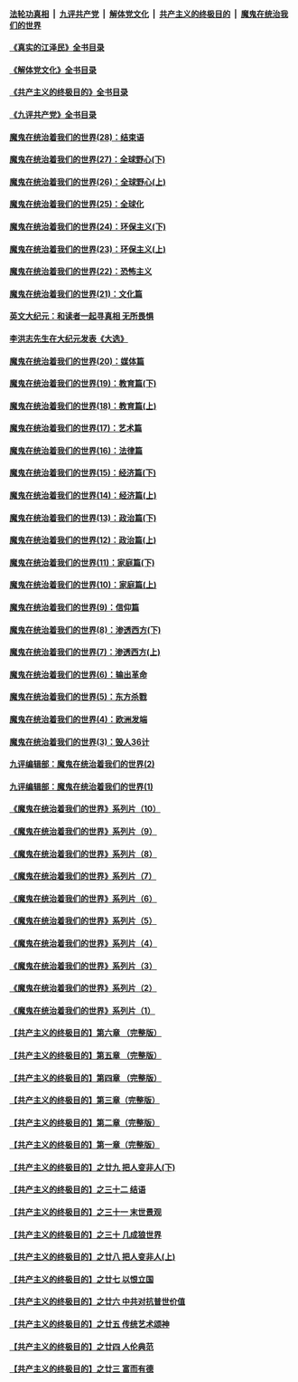 ####  [法轮功真相](../../../../basic/blob/master/README.md?t=04280701) &nbsp;|&nbsp; [九评共产党](../../../../9ping.md/blob/master/README.md?t=04280701) &nbsp;|&nbsp; [解体党文化](../../../../jtdwh.md/blob/master/README.md?t=04280701)  &nbsp;|&nbsp; [共产主义的终极目的](../../../../gczydzjmd.md/blob/master/README.md?t=04280701) &nbsp;|&nbsp; [魔鬼在统治我们的世界](../../../../mgztzwmdsj.md/blob/master/README.md?t=04280701) 

#### [《真实的江泽民》全书目录](../pages/nsc422/n13721399.md?t=04280701) 

#### [《解体党文化》全书目录](../pages/nsc422/n13721157.md?t=04280701) 

#### [《共产主义的终极目的》全书目录](../pages/nsc422/n13721048.md?t=04280701) 

#### [《九评共产党》全书目录](../pages/nsc422/n13708085.md?t=04280701) 

#### [魔鬼在统治着我们的世界(28)：结束语](../pages/nsc422/n10936246.md?t=04280701) 

#### [魔鬼在统治着我们的世界(27)：全球野心(下)](../pages/nsc422/n10928319.md?t=04280701) 

#### [魔鬼在统治着我们的世界(26)：全球野心(上)](../pages/nsc422/n10900318.md?t=04280701) 

#### [魔鬼在统治着我们的世界(25)：全球化](../pages/nsc422/n10788205.md?t=04280701) 

#### [魔鬼在统治着我们的世界(24)：环保主义(下)](../pages/nsc422/n10695307.md?t=04280701) 

#### [魔鬼在统治着我们的世界(23)：环保主义(上)](../pages/nsc422/n10688613.md?t=04280701) 

#### [魔鬼在统治着我们的世界(22)：恐怖主义](../pages/nsc422/n10614727.md?t=04280701) 

#### [魔鬼在统治着我们的世界(21)：文化篇](../pages/nsc422/n10597706.md?t=04280701) 

#### [英文大纪元：和读者一起寻真相 无所畏惧](../pages/nsc422/n12542027.md?t=04280701) 

#### [李洪志先生在大纪元发表《大选》](../pages/nsc422/n12534746.md?t=04280701) 

#### [魔鬼在统治着我们的世界(20)：媒体篇](../pages/nsc422/n10586579.md?t=04280701) 

#### [魔鬼在统治着我们的世界(19)：教育篇(下)](../pages/nsc422/n10564808.md?t=04280701) 

#### [魔鬼在统治着我们的世界(18)：教育篇(上)](../pages/nsc422/n10526970.md?t=04280701) 

#### [魔鬼在统治着我们的世界(17)：艺术篇](../pages/nsc422/n10499093.md?t=04280701) 

#### [魔鬼在统治着我们的世界(16)：法律篇](../pages/nsc422/n10485969.md?t=04280701) 

#### [魔鬼在统治着我们的世界(15)：经济篇(下)](../pages/nsc422/n10469975.md?t=04280701) 

#### [魔鬼在统治着我们的世界(14)：经济篇(上)](../pages/nsc422/n10457370.md?t=04280701) 

#### [魔鬼在统治着我们的世界(13)：政治篇(下)](../pages/nsc422/n10448270.md?t=04280701) 

#### [魔鬼在统治着我们的世界(12)：政治篇(上)](../pages/nsc422/n10444576.md?t=04280701) 

#### [魔鬼在统治着我们的世界(11)：家庭篇(下)](../pages/nsc422/n10440961.md?t=04280701) 

#### [魔鬼在统治着我们的世界(10)：家庭篇(上)](../pages/nsc422/n10435448.md?t=04280701) 

#### [魔鬼在统治着我们的世界(9)：信仰篇](../pages/nsc422/n10432159.md?t=04280701) 

#### [魔鬼在统治着我们的世界(8)：渗透西方(下)](../pages/nsc422/n10429603.md?t=04280701) 

#### [魔鬼在统治着我们的世界(7)：渗透西方(上)](../pages/nsc422/n10426013.md?t=04280701) 

#### [魔鬼在统治着我们的世界(6)：输出革命](../pages/nsc422/n10421536.md?t=04280701) 

#### [魔鬼在统治着我们的世界(5)：东方杀戮](../pages/nsc422/n10417707.md?t=04280701) 

#### [魔鬼在统治着我们的世界(4)：欧洲发端](../pages/nsc422/n10414890.md?t=04280701) 

#### [魔鬼在统治着我们的世界(3)：毁人36计](../pages/nsc422/n10411583.md?t=04280701) 

#### [九评编辑部：魔鬼在统治着我们的世界(2)](../pages/nsc422/n10410036.md?t=04280701) 

#### [九评编辑部：魔鬼在统治着我们的世界(1)](../pages/nsc422/n10406825.md?t=04280701) 

#### [《魔鬼在统治着我们的世界》系列片（10）](../pages/nsc422/n12292670.md?t=04280701) 

#### [《魔鬼在统治着我们的世界》系列片（9）](../pages/nsc422/n12290859.md?t=04280701) 

#### [《魔鬼在统治着我们的世界》系列片（8）](../pages/nsc422/n12287445.md?t=04280701) 

#### [《魔鬼在统治着我们的世界》系列片（7）](../pages/nsc422/n12283425.md?t=04280701) 

#### [《魔鬼在统治着我们的世界》系列片（6）](../pages/nsc422/n12282314.md?t=04280701) 

#### [《魔鬼在统治着我们的世界》系列片（5）](../pages/nsc422/n12281419.md?t=04280701) 

#### [《魔鬼在统治着我们的世界》系列片（4）](../pages/nsc422/n12274024.md?t=04280701) 

#### [《魔鬼在统治着我们的世界》系列片（3）](../pages/nsc422/n12271322.md?t=04280701) 

#### [《魔鬼在统治着我们的世界》系列片（2）](../pages/nsc422/n12269049.md?t=04280701) 

#### [《魔鬼在统治着我们的世界》系列片（1）](../pages/nsc422/n12267575.md?t=04280701) 

#### [【共产主义的终极目的】第六章 （完整版）](../pages/nsc422/n11428913.md?t=04280701) 

#### [【共产主义的终极目的】第五章 （完整版）](../pages/nsc422/n11428912.md?t=04280701) 

#### [【共产主义的终极目的】第四章 （完整版）](../pages/nsc422/n11428907.md?t=04280701) 

#### [【共产主义的终极目的】第三章（完整版）](../pages/nsc422/n11428848.md?t=04280701) 

#### [【共产主义的终极目的】第二章（完整版）](../pages/nsc422/n11428831.md?t=04280701) 

#### [【共产主义的终极目的】第一章（完整版）](../pages/nsc422/n11417651.md?t=04280701) 

#### [【共产主义的终极目的】之廿九 把人变非人(下)](../pages/nsc422/n11344140.md?t=04280701) 

#### [【共产主义的终极目的】之三十二 结语](../pages/nsc422/n11360535.md?t=04280701) 

#### [【共产主义的终极目的】之三十一 末世景观](../pages/nsc422/n11351129.md?t=04280701) 

#### [【共产主义的终极目的】之三十 几成狼世界](../pages/nsc422/n11348280.md?t=04280701) 

#### [【共产主义的终极目的】之廿八 把人变非人(上)](../pages/nsc422/n11340492.md?t=04280701) 

#### [【共产主义的终极目的】之廿七 以恨立国](../pages/nsc422/n11336944.md?t=04280701) 

#### [【共产主义的终极目的】之廿六 中共对抗普世价值](../pages/nsc422/n11324785.md?t=04280701) 

#### [【共产主义的终极目的】之廿五 传统艺术颂神](../pages/nsc422/n11296396.md?t=04280701) 

#### [【共产主义的终极目的】之廿四 人伦典范](../pages/nsc422/n11296397.md?t=04280701) 

#### [【共产主义的终极目的】之廿三 富而有德](../pages/nsc422/n11283598.md?t=04280701) 

